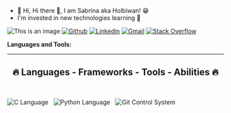 * 👋 Hi, Hi there 👋, I am Sabrina aka Holbiwan! 😁
* I'm invested in new technologies learning  👀


![This is an image](https://zupimages.net/up/23/37/6daa.gif)
[![Github](https://img.shields.io/badge/Github-000000?&style=for-the-badge&logo=github&logoColor=white)](https://github.com/Holbiwan)
[![Linkedin](https://img.shields.io/badge/linkedin-%230077B5.svg?&style=for-the-badge&logo=linkedin&logoColor=white)](https://www.linkedin.com/)
[![Gmail](https://img.shields.io/badge/gmail-D14836?&style=for-the-badge&logo=gmail&logoColor=white)](6188@holbertonstudents.com)
[![Stack Overflow](https://img.shields.io/badge/-Stackoverflow-FE7A16?style=for-the-badge&logo=stack-overflow&logoColor=white)](https://stackoverflow.com/)

**Languages and Tools:** 

<hr>
<h2 align="center">🔥 Languages - Frameworks - Tools - Abilities 🔥</h2>
<br>
<p align="center">
  
![C Language](https://img.shields.io/badge/-C-black?logo=c&style=social)&nbsp;&nbsp;
![Python Language](https://img.shields.io/badge/-Python-black?logo=Python&style=social)&nbsp;&nbsp;
![Git Control System](https://img.shields.io/badge/-Git-black?logo=git&style=social)&nbsp;&nbsp;



  
  
   

